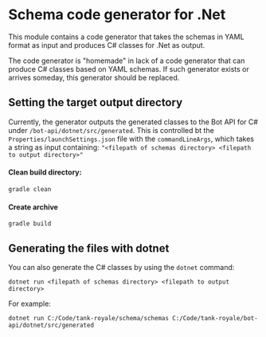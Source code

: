 # Schema code generator for .Net

This module contains a code generator that takes the schemas in YAML format as input and produces C# classes for .Net as
output.

The code generator is "homemade" in lack of a code generator that can produce C# classes based on YAML schemas. If such
generator exists or arrives someday, this generator should be replaced.

## Setting the target output directory

Currently, the generator outputs the generated classes to the Bot API for C# under `/bot-api/dotnet/src/generated`. This
is controlled bt the `Properties/launchSettings.json` file with the `commandLineArgs`, which takes a string as input
containing: `"<filepath of schemas directory> <filepath to output directory>"`

#### Clean build directory:

```shell
gradle clean
```

#### Create archive

```shell
gradle build
```

## Generating the files with dotnet

You can also generate the C# classes by using the `dotnet` command:

```
dotnet run <filepath of schemas directory> <filepath to output directory>
```

For example:

```
dotnet run C:/Code/tank-royale/schema/schemas C:/Code/tank-royale/bot-api/dotnet/src/generated
```
